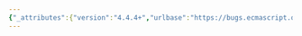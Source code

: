 ```yaml
---
{"_attributes":{"version":"4.4.4+","urlbase":"https://bugs.ecmascript.org/","maintainer":"dherman@mozilla.com"},"bug":{"bug_id":3777,"creation_ts":"2015-02-05 13:55:00 -0800","short_desc":"22.2.4.1 TypedArray: Duplicate full stop","delta_ts":"2015-02-12 12:17:41 -0800","product":"Draft for 6th Edition","component":"editorial issue","version":"Rev 32: February 2, 2015 Draft","rep_platform":"All","op_sys":"All","bug_status":"RESOLVED","resolution":"FIXED","priority":"Normal","bug_severity":"normal","everconfirmed":true,"reporter":{"uid":"andrebargull","name":"André Bargull"},"assigned_to":{"uid":"allen","name":"Allen Wirfs-Brock"},"long_desc":[{"commentid":12147,"comment_count":0,"who":{"uid":"andrebargull","name":"André Bargull"},"bug_when":"2015-02-05 13:55:19 -0800","thetext":"22.2.4.1 TypedArray( ... argumentsList)\n\nStep 2.\n\nRemove second full stop."},{"commentid":12154,"comment_count":1,"who":{"uid":"allen","name":"Allen Wirfs-Brock"},"bug_when":"2015-02-05 15:19:43 -0800","thetext":"fixed in rev33 editor's draft"},{"commentid":12453,"comment_count":2,"who":{"uid":"allen","name":"Allen Wirfs-Brock"},"bug_when":"2015-02-12 12:17:41 -0800","thetext":"fixed in rev33"}]}}
---
```

